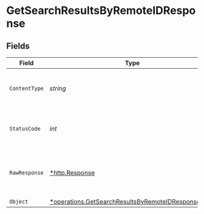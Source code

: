 # GetSearchResultsByRemoteIDResponse


## Fields

| Field                                                                                                                   | Type                                                                                                                    | Required                                                                                                                | Description                                                                                                             |
| ----------------------------------------------------------------------------------------------------------------------- | ----------------------------------------------------------------------------------------------------------------------- | ----------------------------------------------------------------------------------------------------------------------- | ----------------------------------------------------------------------------------------------------------------------- |
| `ContentType`                                                                                                           | *string*                                                                                                                | :heavy_check_mark:                                                                                                      | HTTP response content type for this operation                                                                           |
| `StatusCode`                                                                                                            | *int*                                                                                                                   | :heavy_check_mark:                                                                                                      | HTTP response status code for this operation                                                                            |
| `RawResponse`                                                                                                           | [*http.Response](https://pkg.go.dev/net/http#Response)                                                                  | :heavy_check_mark:                                                                                                      | Raw HTTP response; suitable for custom response parsing                                                                 |
| `Object`                                                                                                                | [*operations.GetSearchResultsByRemoteIDResponseBody](../../models/operations/getsearchresultsbyremoteidresponsebody.md) | :heavy_minus_sign:                                                                                                      | response                                                                                                                |